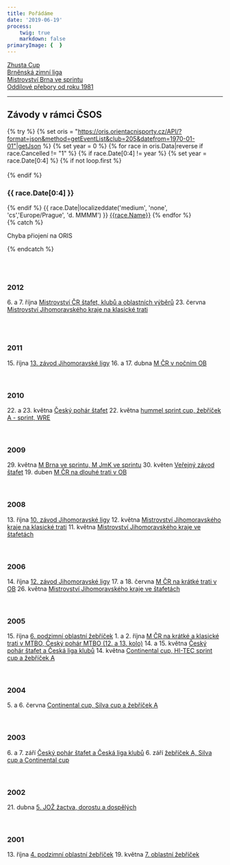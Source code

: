 ```yaml
---
title: Pořádáme
date: '2019-06-19'
process:
    twig: true
    markdown: false
primaryImage: {  }
---
```


<div class="row">
    <div class="col-2"><a href="/races/zhustastr.html">Zhusta Cup</a></div>
    <div class="col-3"><a href="http://bzl.zbmob.cz/">Brněnská zimní liga</a></div>
    <div class="col-3"><a href="/races/supersprint.html">Mistrovství Brna ve sprintu</a></div>
    <div class="col-4"><a href="http://zbm.eob.cz/op/op.htm">Oddílové přebory od roku 1981</a></div>
</div>
<hr>

<h2>Závody v rámci ČSOS</h2>

{% try %}
    {% set oris = "https://oris.orientacnisporty.cz/API/?format=json&method=getEventList&club=205&datefrom=1970-01-01"|getJson %}
    {% set year = 0 %}
    {% for race in oris.Data|reverse if race.Cancelled != "1" %}
        {% if race.Date[0:4] != year %}
            {% set year = race.Date[0:4] %}
            {% if not loop.first %} </div><br><br> {% endif %}
            <h3>{{ race.Date[0:4] }}</h3>
            <div class="row">
        {% endif %}
        <span class="col-4 col-xs-3 col-md-2">{{ race.Date|localizeddate('medium', 'none', 'cs','Europe/Prague', 'd. MMMM') }}</span>
        <span class="col-8 col-xs-9 col-md-10"><a href="https://oris.orientacnisporty.cz/Zavod?id={{race.ID}}">{{race.Name}}</a></span>
    {% endfor %}
    </div>
{% catch %}
    <div class="notices red">
        <p> Chyba přiojení na ORIS </p>
    </div>
{% endcatch %}



<br><br>
<h3>2012</h3>
<div class="row">
    <span class="col-4 col-xs-3 col-md-2">6. a 7. října</span>
    <span class="col-8 col-xs-9 col-md-10"><a href="http://mcrdruzstva.eob.cz/">Mistrovství ČR štafet, klubů a oblastních výběrů</a></span>
    <span class="col-4 col-xs-3 col-md-2">23. června</span>
    <span class="col-8 col-xs-9 col-md-10"><a href="http://zbm.eob.cz/zavody/z120623/">Mistrovství Jihomoravského kraje na klasické trati</a></span>
</div>

<br><br>
<h3>2011</h3>
<div class="row">
    <span class="col-4 col-xs-3 col-md-2">15. října</span>
    <span class="col-8 col-xs-9 col-md-10"><a href="http://zbm.eob.cz/zavody/z111015/">13. závod Jihomoravské ligy</a></span>
    <span class="col-4 col-xs-3 col-md-2">16. a 17. dubna</span>
    <span class="col-8 col-xs-9 col-md-10"><a href="http://zbm.eob.cz/zavody/mcr11/">M ČR v nočním OB</a></span>
</div>
<br><br>
<h3>2010</h3>
<div class="row">
    <span class="col-4 col-xs-3 col-md-2">22. a 23. května</span>
    <span class="col-8 col-xs-9 col-md-10"><a href="http://zbm.eob.cz/zavody/z1005/">Český pohár štafet</a></span>
    <span class="col-4 col-xs-3 col-md-2">22. května</span>
    <span class="col-8 col-xs-9 col-md-10"><a href="http://zbm.eob.cz/zavody/z1005/">hummel sprint cup, žebříček A - sprint, WRE</a></span>
</div>
<br><br>
<h3>2009</h3>
<div class="row">
    <span class="col-4 col-xs-3 col-md-2">29. května</span>
    <span class="col-8 col-xs-9 col-md-10"><a href="http://zbm.eob.cz/zavody/z090529/">M Brna ve sprintu, M JmK ve sprintu</a></span>
    <span class="col-4 col-xs-3 col-md-2">30. květen</span>
    <span class="col-8 col-xs-9 col-md-10"><a href="http://zbm.eob.cz/zavody/z080530/">Veřejný závod štafet</a></span>
    <span class="col-4 col-xs-3 col-md-2">19. duben</span>
    <span class="col-8 col-xs-9 col-md-10"><a href="http://zbm.eob.cz/zavody/mcr08/">M ČR na dlouhé trati v OB</a></span>
</div>
<br><br>
<h3>2008</h3>
<div class="row">
    <span class="col-4 col-xs-3 col-md-2">13. října</span>
    <span class="col-8 col-xs-9 col-md-10"><a href="http://zbm.eob.cz/zavody/z071013/">10. závod Jihomoravské ligy</a></span>
    <span class="col-4 col-xs-3 col-md-2">12. května</span>
    <span class="col-8 col-xs-9 col-md-10"><a href="http://zbm.eob.cz/zavody/z070512/">Mistrovství Jihomoravského kraje na klasické trati</a></span>
    <span class="col-4 col-xs-3 col-md-2">11. května</span>
    <span class="col-8 col-xs-9 col-md-10"><a href="http://zbm.eob.cz/zavody/z070511/">Mistrovství Jihomoravského kraje ve štafetách</a></span>
</div>
<br><br>
<h3>2006</h3>
<div class="row">
    <span class="col-4 col-xs-3 col-md-2">14. října</span>
    <span class="col-8 col-xs-9 col-md-10"><a href="http://zbm.eob.cz/zavody/z061014181/">12. závod Jihomoravské ligy</a></span>
    <span class="col-4 col-xs-3 col-md-2">17. a 18. června</span>
    <span class="col-8 col-xs-9 col-md-10"><a href="http://zbm.eob.cz/zavody/mcr06/">M ČR na krátké trati v OB</a></span>
    <span class="col-4 col-xs-3 col-md-2">26. května</span>
    <span class="col-8 col-xs-9 col-md-10"><a href="http://zbm.eob.cz/zavody/z060526918/">Mistrovství Jihomoravského kraje ve štafetách</a></span>
</div>
<br><br>
<h3>2005</h3>
<div class="row">
    <span class="col-4 col-xs-3 col-md-2">15. října</span>
    <span class="col-8 col-xs-9 col-md-10"><a href="http://zbm.eob.cz/zavody/z051015199/">6. podzimní oblastní žebříček</a></span>
    <span class="col-4 col-xs-3 col-md-2">1. a 2. října</span>
    <span class="col-8 col-xs-9 col-md-10"><a href="http://zbm.eob.cz/zavody/mcr05/">M ČR na krátké a klasické trati v MTBO, Český pohár MTBO (12. a 13. kolo)</a></span>
    <span class="col-4 col-xs-3 col-md-2">14. a 15. května</span>
    <span class="col-8 col-xs-9 col-md-10"><a href="http://zbm.eob.cz/zavody/z0505/">Český pohár štafet a Česká liga klubů</a></span>
    <span class="col-4 col-xs-3 col-md-2">14. května</span>
    <span class="col-8 col-xs-9 col-md-10"><a href="http://zbm.eob.cz/zavody/z0505/">Continental cup, HI-TEC sprint cup a žebříček A</a></span>
</div>
<br><br>
<h3>2004</h3>
<div class="row">
    <span class="col-4 col-xs-3 col-md-2">5. a 6. června</span>
    <span class="col-8 col-xs-9 col-md-10"><a href="http://zbm.eob.cz/zavody/z0406/vysledky.htm">Continental cup, Silva cup a žebříček A</a></span>
</div>
<br><br>
<h3>2003</h3>
<div class="row">
    <span class="col-4 col-xs-3 col-md-2">6. a 7. září</span>
    <span class="col-8 col-xs-9 col-md-10"><a href="http://zbm.eob.cz/zavody/z0309/vysledky.htm">Český pohár štafet a Česká liga klubů</a></span>
    <span class="col-4 col-xs-3 col-md-2">6. září</span>
    <span class="col-8 col-xs-9 col-md-10"><a href="http://zbm.eob.cz/zavody/z0309/vysledky.htm">žebříček A, Silva cup a Continental cup</a></span>
</div>
<br><br>
<h3>2002</h3>
<div class="row">
    <span class="col-4 col-xs-3 col-md-2">21. dubna</span>
    <span class="col-8 col-xs-9 col-md-10"><a href="http://zbm.eob.cz/zavody/z020421041/">5. JOŽ žactva, dorostu a dospělých</a></span>
</div>
<br><br>
<h3>2001</h3>
<div class="row">
    <span class="col-4 col-xs-3 col-md-2">13. října</span>
    <span class="col-8 col-xs-9 col-md-10"><a href="http://zbm.eob.cz/zavody/z011013189/vysledky.htm">4. podzimní oblastní žebříček</a></span>
    <span class="col-4 col-xs-3 col-md-2">19. května</span>
    <span class="col-8 col-xs-9 col-md-10"><a href="http://zbm.eob.cz/zavody/z010519064/vysledky.htm">7. oblastní žebříček</a></span>
</div>
<br><br>




